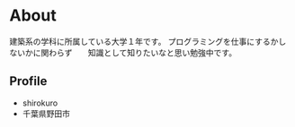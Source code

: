 # About
建築系の学科に所属している大学１年です。
プログラミングを仕事にするかしないかに関わらず　　知識として知りたいなと思い勉強中です。

## Profile
- shirokuro
- 千葉県野田市
